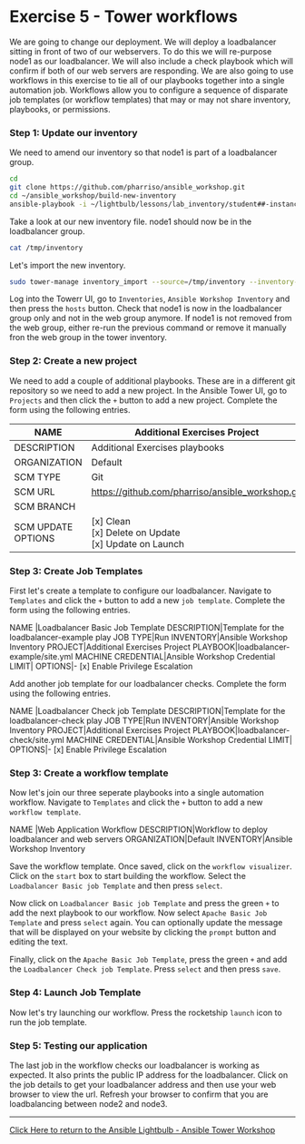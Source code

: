 # Exercise 5 - Tower workflows

We are going to change our deployment. We will deploy a loadbalancer sitting in front of two of our webservers. To do this we will re-purpose node1 as our loadbalancer. We will also include a check playbook which will confirm if both of our web servers are responding. We are also going to use workflows in this exercise to tie all of our playbooks together into a single automation job. Workflows allow you to configure a sequence of disparate job templates (or workflow templates) that may or may not share inventory, playbooks, or permissions. 

### Step 1: Update our inventory

We need to amend our inventory so that node1 is part of a loadbalancer group.

```bash
cd 
git clone https://github.com/pharriso/ansible_workshop.git
cd ~/ansible_workshop/build-new-inventory
ansible-playbook -i ~/lightbulb/lessons/lab_inventory/student##-instances.txt generate_inventory.yml
```
Take a look at our new inventory file. node1 should now be in the loadbalancer group.

```bash
cat /tmp/inventory
```
Let's import the new inventory.

```bash
sudo tower-manage inventory_import --source=/tmp/inventory --inventory-name="Ansible Workshop Inventory" --overwrite --overwrite-vars
```

Log into the Towerr UI, go to `Inventories`, `Ansible Workshop Inventory` and then press the `hosts` button. Check that node1 is now in the loadbalancer group only and not in the web group anymore. If node1 is not removed from the web group, either re-run the previous command or remove it manually fron the web group in the tower inventory.

### Step 2: Create a new project

We need to add a couple of additional playbooks. These are in a different git repository so we need to add a new project. In the Ansible Tower UI, go to `Projects` and then click the `+` button to add a new project. Complete the form using the following entries.

NAME | Additional Exercises Project
------|------------------------------------------------
DESCRIPTION| Additional Exercises playbooks
ORGANIZATION| Default
SCM TYPE| Git
SCM URL| https://github.com/pharriso/ansible_workshop.git
SCM BRANCH|
SCM UPDATE OPTIONS| [x] Clean <br />  [x] Delete on Update<br />  [x] Update on Launch

### Step 3: Create Job Templates

First let's create a template to configure our loadbalancer. Navigate to `Templates` and click the `+` button to add a new `job template`. Complete the form using the following entries.

NAME |Loadbalancer Basic Job Template
DESCRIPTION|Template for the loadbalancer-example play
JOB TYPE|Run
INVENTORY|Ansible Workshop Inventory
PROJECT|Additional Exercises Project
PLAYBOOK|loadbalancer-example/site.yml
MACHINE CREDENTIAL|Ansible Workshop Credential
LIMIT|
OPTIONS|- [x] Enable Privilege Escalation

Add another job template for our loadbalancer checks. Complete the form using the following entries.

NAME |Loadbalancer Check job Template
DESCRIPTION|Template for the loadbalancer-check play
JOB TYPE|Run
INVENTORY|Ansible Workshop Inventory
PROJECT|Additional Exercises Project
PLAYBOOK|loadbalancer-check/site.yml
MACHINE CREDENTIAL|Ansible Workshop Credential
LIMIT|
OPTIONS|- [x] Enable Privilege Escalation

### Step 3: Create a workflow template

Now let's join our three seperate playbooks into a single automation workflow. Navigate to `Templates` and click the `+` button to add a new `workflow template`.

NAME |Web Application Workflow
DESCRIPTION|Workflow to deploy loadbalancer and web servers
ORGANIZATION|Default
INVENTORY|Ansible Workshop Inventory

Save the workflow template. Once saved, click on the `workflow visualizer`. Click on the `start` box to start building the workflow. Select the `Loadbalancer Basic job Template` and then press `select`. 

Now click on `Loadbalancer Basic job Template` and press the green `+` to add the next playbook to our workflow. Now select `Apache Basic Job Template` and press `select` again. You can optionally update the message that will be displayed on your website by clicking the `prompt` button and editing the text.

Finally, click on the `Apache Basic Job Template`, press the green `+` and add the `Loadbalancer Check job Template`. Press `select` and then press `save`.

### Step 4: Launch Job Template

Now let's try launching our workflow. Press the rocketship `launch` icon to run the job template.


### Step 5: Testing our application

The last job in the workflow checks our loadbalancer is working as expected. It also prints the public IP address for the loadbalancer. Click on the job details to get your loadbalancer address and then use your web browser to view the url. Refresh your browser to confirm that you are loadbalancing between node2 and node3.

---

[Click Here to return to the Ansible Lightbulb - Ansible Tower Workshop](../README.md)
